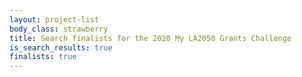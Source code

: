 ```yaml
---
layout: project-list
body_class: strawberry
title: Search finalists for the 2020 My LA2050 Grants Challenge
is_search_results: true
finalists: true
---
```


